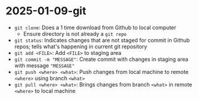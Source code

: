 # 2025-01-09-git

- `git clone`: Does a 1 time download from Github to local computer
    - Ensure directory is not already a `git repo`
- `git status`: Indicates changes that are not staged for commit in Github repos; tells what's happening in current git repository
- `git add <FILE>`: Add `<FILE>` to staging area
- `git commit -m "MESSAGE"`: Create commit with changes in staging area with message `"MESSAGE"`
- `git push <where> <what>`: Push changes from local machine to remote `<where>` using branch `<what>`
- `git pull <where> <what>`: Brings changes from branch `<what>` in remote `<where>` to local machine 
